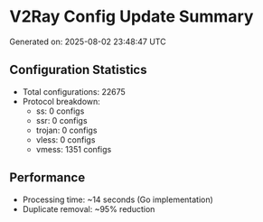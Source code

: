 # V2Ray Config Update Summary
Generated on: 2025-08-02 23:48:47 UTC

## Configuration Statistics
- Total configurations: 22675
- Protocol breakdown:
  - ss: 0 configs
  - ssr: 0 configs
  - trojan: 0 configs
  - vless: 0 configs
  - vmess: 1351 configs

## Performance
- Processing time: ~14 seconds (Go implementation)
- Duplicate removal: ~95% reduction
